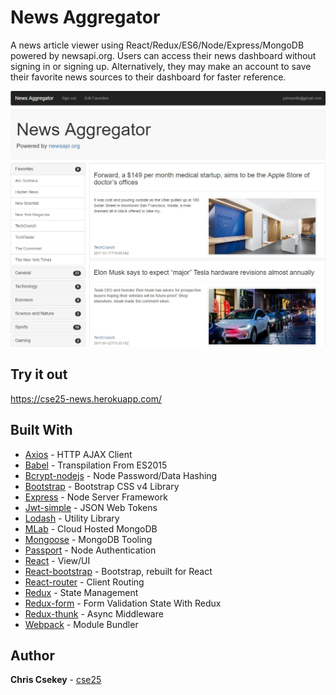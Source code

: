 # News Aggregator

A news article viewer using React/Redux/ES6/Node/Express/MongoDB powered by newsapi.org. Users can access their news dashboard without signing in or signing up. Alternatively, they may make an account to save their favorite news sources to their dashboard for faster reference.

![News Dashboard](/img/dashboard.png)

## Try it out

https://cse25-news.herokuapp.com/

## Built With

* [Axios](https://github.com/mzabriskie/axios) - HTTP AJAX Client
* [Babel](https://github.com/babel/babel) - Transpilation From ES2015
* [Bcrypt-nodejs](https://www.npmjs.com/package/bcrypt-nodejs) - Node Password/Data Hashing
* [Bootstrap](http://getbootstrap.com/css/) - Bootstrap CSS v4 Library
* [Express](https://github.com/expressjs/express) - Node Server Framework
* [Jwt-simple](https://github.com/hokaccha/node-jwt-simple) - JSON Web Tokens
* [Lodash](https://lodash.com) - Utility Library
* [MLab](https://mlab.com/) - Cloud Hosted MongoDB
* [Mongoose](http://mongoosejs.com/) - MongoDB Tooling
* [Passport](http://passportjs.org/) - Node Authentication
* [React](https://github.com/facebook/react) - View/UI
* [React-bootstrap](https://react-bootstrap.github.io/) - Bootstrap, rebuilt for React
* [React-router](https://github.com/ReactTraining/react-router) - Client Routing
* [Redux](https://github.com/reactjs/redux) - State Management
* [Redux-form](https://github.com/erikras/redux-form) - Form Validation State With Redux
* [Redux-thunk](https://github.com/gaearon/redux-thunk) - Async Middleware
* [Webpack](https://webpack.github.io/) - Module Bundler

## Author

**Chris Csekey** - [cse25](https://github.com/cse25)
